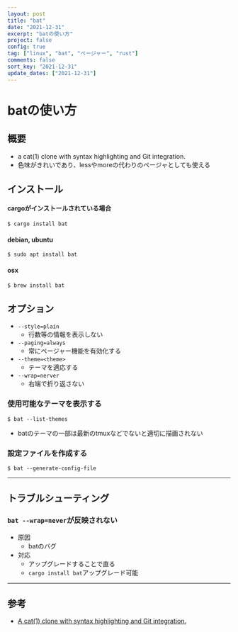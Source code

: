 ```yaml
---
layout: post
title: "bat"
date: "2021-12-31"
excerpt: "batの使い方"
project: false
config: true
tag: ["linux", "bat", "ページャー", "rust"]
comments: false
sort_key: "2021-12-31"
update_dates: ["2021-12-31"]
---
```


# batの使い方

## 概要
 - a cat(1) clone with syntax highlighting and Git integration. 
 - 色味がきれいであり、lessやmoreの代わりのページャとしても使える

## インストール

#### cargoがインストールされている場合
```console
$ cargo install bat
```

#### debian, ubuntu
```console
$ sudo apt install bat
```

#### osx
```console
$ brew install bat
```

## オプション
 - `--style=plain`
   - 行数等の情報を表示しない
 - `--paging=always`
   - 常にページャー機能を有効化する 
 - `--theme=<theme>`
   - テーマを適応する
 - `--wrap=nerver`
   - 右端で折り返さない

### 使用可能なテーマを表示する

```console
$ bat --list-themes
```
 - batのテーマの一部は最新のtmuxなどでないと適切に描画されない

### 設定ファイルを作成する

```console
$ bat --generate-config-file
```

---

## トラブルシューティング
 
### `bat --wrap=never`が反映されない
 - 原因
   - batのバグ
 - 対応
   - アップグレードすることで直る
   - `cargo install bat`アップグレード可能

---

## 参考
 - [A cat(1) clone with syntax highlighting and Git integration.](https://github.com/sharkdp/bat)
